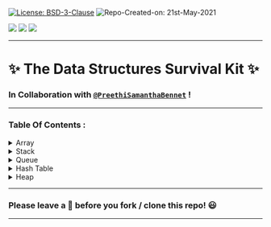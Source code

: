 [![License: BSD-3-Clause](https://img.shields.io/badge/License-BSD_3--Clause-blue.svg?style=for-the-badge)](https://opensource.org/licenses/BSD-3-Clause)   ![Repo-Created-on: 21st-May-2021](https://img.shields.io/badge/Repo_Created_on-21st_May_2021-blue.svg?style=for-the-badge)     

<img src="https://img.shields.io/badge/-C++-blue?style=for-the-badge&logo=c%2B%2B&logoColor=white">   <img src="https://img.shields.io/github/repo-size/DeepthiTabithaBennet/TheDataStructuresSurvivalKit?color=blue&style=for-the-badge">   <img src="https://img.shields.io/tokei/lines/github/DeepthiTabithaBennet/TheDataStructuresSurvivalKit?style=for-the-badge">

----

# ✨ The Data Structures Survival Kit ✨

### In Collaboration with [`@PreethiSamanthaBennet`](https://github.com/PreethiSamanthaBennet) !



----

### Table Of Contents :

[//]: # (---------------------------------------------------------------------------------------------)

<details>
<summary> Array </summary>
<p> 
     
  * [Delete at a Specified Position](https://github.com/DeepthiTabithaBennet/TheDataStructuresSurvivalKit/blob/main/Array/Delete_at_Specified_Position.cpp)
 
  * [Largest and Smallest Element in an Array](https://github.com/DeepthiTabithaBennet/TheDataStructuresSurvivalKit/blob/main/Array/Largest_and_Smallest_Element_in_an_Array.cpp) 
 
  * [Maximum Absolute Difference of an Array](https://github.com/DeepthiTabithaBennet/TheDataStructuresSurvivalKit/blob/main/Array/Maximum_Absolute_Difference.cpp)
 
  * [Merging Two Arrays Using Pointers](https://github.com/DeepthiTabithaBennet/TheDataStructuresSurvivalKit/blob/main/Array/Merge_Two_Arrays_Using_Pointers.cpp)
 
  * [Mode of an Array](https://github.com/DeepthiTabithaBennet/TheDataStructuresSurvivalKit/blob/main/Array/Mode_of_an_Array.cpp)
 
  * [Number of Duplicate Elements](https://github.com/DeepthiTabithaBennet/TheDataStructuresSurvivalKit/blob/main/Array/Number_of_Duplicate_Elements.cpp)
 
</p>
</details>

[//]: # (---------------------------------------------------------------------------------------------)

<details>
<summary> Stack </summary>
<p> 
     
  * [Stack - Class Based Implementation](https://github.com/DeepthiTabithaBennet/TheDataStructuresSurvivalKit/blob/main/Stack/Stack.cpp)
 
  * [Stack - User Defined DataType as Elements](https://github.com/DeepthiTabithaBennet/TheDataStructuresSurvivalKit/blob/main/Stack/Stack_User_Defined_Datatype_Elements.cpp)
 
  * [Stack Using Linked List](https://github.com/DeepthiTabithaBennet/TheDataStructuresSurvivalKit/blob/main/Stack/Stack_Using_Linked_List.cpp)
 
  * [Balanced Parentheses Checker](https://github.com/DeepthiTabithaBennet/TheDataStructuresSurvivalKit/blob/main/Stack/Balanced_Parentheses_Checker.cpp)
 
  * [Stack with the Smallest Element always at the Bottom (Largest Element always at the Top)](https://github.com/DeepthiTabithaBennet/TheDataStructuresSurvivalKit/blob/main/Stack/Smallest_Element_at_Bottom.cpp)
 
  * [Stack with the Largest Element always at the Bottom (Smallest Element always at the Top)](https://github.com/DeepthiTabithaBennet/TheDataStructuresSurvivalKit/blob/main/Stack/Largest_Element_at_Bottom.cpp)
 
  * [Queue Using Stack](https://github.com/DeepthiTabithaBennet/TheDataStructuresSurvivalKit/blob/main/Stack/Queue_Using_Stack.cpp)
 
  * [STL - Queue Using Stack](https://github.com/DeepthiTabithaBennet/TheDataStructuresSurvivalKit/blob/main/Stack/STL_Queue_Using_Stack.cpp)
 
  * [Two Stacks using a Single Array](https://github.com/DeepthiTabithaBennet/TheDataStructuresSurvivalKit/blob/main/Stack/Two_Stacks_With_Single_Array.cpp)
 
  * [Infix to Prefix](https://github.com/DeepthiTabithaBennet/TheDataStructuresSurvivalKit/blob/main/Stack/Infix_to_Prefix.cpp)
 
  * [Infix to Postfix](https://github.com/DeepthiTabithaBennet/TheDataStructuresSurvivalKit/blob/main/Stack/Infix_to_Postfix.cpp)
 
</p>
</details>

[//]: # (---------------------------------------------------------------------------------------------)

<details>
<summary> Queue </summary>
<p> 
     
  * [Circular Queue - Class Based Implementation](https://github.com/DeepthiTabithaBennet/TheDataStructuresSurvivalKit/blob/main/Queue/Circular_Queue.cpp)
 
  * [Circular Queue - User Defined DataType as Elements](https://github.com/DeepthiTabithaBennet/TheDataStructuresSurvivalKit/blob/main/Queue/Circular_Queue_User_Defined_Datatype_Elements.cpp)
 
  * [Queue Using Linked List](https://github.com/DeepthiTabithaBennet/TheDataStructuresSurvivalKit/blob/main/Queue/Queue_Using_Linked_List.cpp)
 
  * [Deque](https://github.com/DeepthiTabithaBennet/TheDataStructuresSurvivalKit/blob/main/Queue/Deque.cpp)
 
  * [Sum of Larger elements at the ends of a Deque](https://github.com/DeepthiTabithaBennet/TheDataStructuresSurvivalKit/blob/main/Queue/Deque_SumOfLargerElementsAtEnds.cpp)
 
  * [Comparison of Two Circular Queues](https://github.com/DeepthiTabithaBennet/TheDataStructuresSurvivalKit/blob/main/Queue/Comparison_of_Two_Circular_Queues.cpp)
 
  * [Queue Using Stack](https://github.com/DeepthiTabithaBennet/TheDataStructuresSurvivalKit/blob/main/Queue/Queue_Using_Stack.cpp)
 
  * [STL - Queue Using Stack](https://github.com/DeepthiTabithaBennet/TheDataStructuresSurvivalKit/blob/main/Queue/STL_Queue_Using_Stack.cpp)

</p>
</details>

[//]: # (---------------------------------------------------------------------------------------------)

<details>
<summary> Hash Table </summary>
<p> 

  * [Hash Table - Class Based Implementation](https://github.com/DeepthiTabithaBennet/TheDataStructuresSurvivalKit/blob/main/HashTable/HashTable.cpp)
 
  * [STL - Hash Table - Class Based Implementation](https://github.com/DeepthiTabithaBennet/TheDataStructuresSurvivalKit/blob/main/HashTable/STL_HashTable.cpp)

 </p>
</details>
 
[//]: # (---------------------------------------------------------------------------------------------)

<details>
<summary> Heap </summary>
<p> 
 
  * [Binomial Heap](https://github.com/DeepthiTabithaBennet/TheDataStructuresSurvivalKit/blob/main/Heap/Binomial_Heap.cpp)

  </p>
</details>

----

### Please leave a 🌟 before you fork / clone this repo! 😃

----
